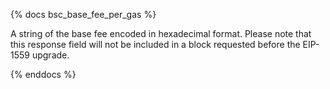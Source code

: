 {% docs bsc_base_fee_per_gas %}

A string of the base fee encoded in hexadecimal format. Please note that this response field will not be included in a block requested before the EIP-1559 upgrade.

{% enddocs %}